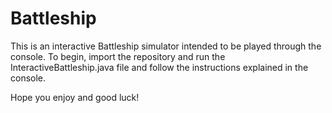 # Battleship
This is an interactive Battleship simulator intended to be played through the console. 
To begin, import the repository and run the InteractiveBattleship.java file and follow the instructions
explained in the console. 

Hope you enjoy and good luck!
